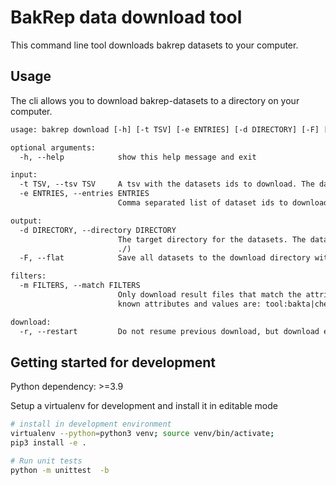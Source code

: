 # BakRep data download tool

This command line tool downloads bakrep datasets to your computer.

## Usage

The cli allows you to download bakrep-datasets to a directory on your computer.

```txt
usage: bakrep download [-h] [-t TSV] [-e ENTRIES] [-d DIRECTORY] [-F] [-m FILTERS] [-r]

optional arguments:
  -h, --help            show this help message and exit

input:
  -t TSV, --tsv TSV     A tsv with the datasets ids to download. The dataset ids are extracted from the first column.
  -e ENTRIES, --entries ENTRIES
                        Comma separated list of dataset ids to download

output:
  -d DIRECTORY, --directory DIRECTORY
                        The target directory for the datasets. The datasets will be saved in group directories to avoid too many elements in a single directory. (default
                        ./)
  -F, --flat            Save all datasets to the download directory without any group directories. (default=off)

filters:
  -m FILTERS, --match FILTERS
                        Only download result files that match the attribute-filter. Can be provided multiple times. Example: '-m tool:bakta,filetype:gff3'. Currently
                        known attributes and values are: tool:bakta|checkm2|gtdbtk|assemblyscan, filetype:json|ffn|faa|gff3|gbff, type: qc|annotation|taxonomy

download:
  -r, --restart         Do not resume previous download, but download everything again.
```

## Getting started for development

Python dependency: >=3.9

Setup a virtualenv for development and install it in editable mode

```sh
# install in development environment
virtualenv --python=python3 venv; source venv/bin/activate;
pip3 install -e .

# Run unit tests
python -m unittest  -b
```
